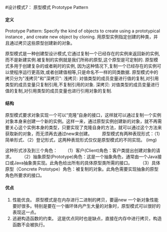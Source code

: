 #设计模式7： 原型模式 Prototype Pattern

#### 定义
Prototype Pattern: Specify the kind of objects to create using a prototypical instance , and create new object by cloning.
用原型实例指定创建的种类，并且通过拷贝这些原型创建新的对象。

原型模式是一种创建型设计模式,它通过复制一个已经存在的实例来返回新的实例,而不是新建实例.被复制的实例就是我们所称的原型,这个原型是可定制的.
原型模式多用于创建复杂的或者耗时的实例, 因为这种情况下,复制一个已经存在的实例可以使程序运行更高效,或者创建值相等,只是命名不一样的同类数据.
原型模式中的拷贝分为"浅拷贝"和"深拷贝":
浅拷贝: 对值类型的成员变量进行值的复制,对引用类型的成员变量只复制引用,不复制引用的对象.
深拷贝: 对值类型的成员变量进行值的复制,对引用类型的成员变量也进行引用对象的复制.

#### 结构
原型模式要求对象实现一个可以“克隆”自身的接口，这样就可以通过复制一个实例对象本身来创建一个新的实例。这样一来，通过原型实例创建新的对象，就不再需要关心这个实例本身的类型，只要实现了克隆自身的方法，就可以通过这个方法来获取新的对象，而无须再去通过new来创建。
　　原型模式有两种表现形式：（1）简单形式、（2）登记形式，这两种表现形式仅仅是原型模式的不同实现。
(img)

这种形式涉及到三个角色：
　　（1）客户(Client)角色：客户类提出创建对象的请求。
　　（2）抽象原型(Prototype)角色：这是一个抽象角色，通常由一个Java接口或Java抽象类实现。此角色给出所有的具体原型类所需的接口。
　　（3）具体原型（Concrete Prototype）角色：被复制的对象。此角色需要实现抽象的原型角色所要求的接口。


#### 优点
1. 性能优良。
	原型模式是在内存进行二进制的拷贝，要逼new 一个新对象性能要好很多。特别是要在一个循环体内产生大量的对象时，原型模式可以很好的表现这一点。
2. 逃避构造函数的约束。
	这是优点同时也是缺点，直接在内存中进行拷贝，构造函数不会被执行。